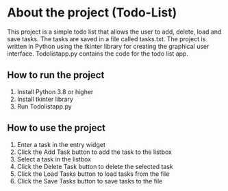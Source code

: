 # About the project (Todo-List)

 This project is a simple todo list that allows the user to add, delete, load and save tasks.
 The tasks are saved in a file called tasks.txt.
 The project is written in Python using the tkinter library for creating the graphical user interface.
 Todolistapp.py contains the code for the todo list app.

 ## How to run the project
 1. Install Python 3.8 or higher
 2. Install tkinter library
 3. Run Todolistapp.py

 ## How to use the project
 1. Enter a task in the entry widget
 2. Click the Add Task button to add the task to the listbox
 3. Select a task in the listbox
 4. Click the Delete Task button to delete the selected task
 5. Click the Load Tasks button to load tasks from the file
 6. Click the Save Tasks button to save tasks to the file
